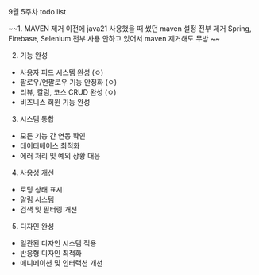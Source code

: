 9월 5주차 todo list

~~1.  MAVEN 제거
    이전에 java21 사용했을 때 썼던 maven 설정 전부 제거
    Spring, Firebase, Selenium 전부 사용 안하고 있어서 maven 제거해도 무방 ~~

2.  기능 완성
  - 사용자 피드 시스템 완성 (ㅇ)
  - 팔로우/언팔로우 기능 안정화 (ㅇ)
  - 리뷰, 칼럼, 코스 CRUD 완성 (ㅇ)
  - 비즈니스 회원 기능 완성

3.  시스템 통합
  - 모든 기능 간 연동 확인
  - 데이터베이스 최적화
  - 에러 처리 및 예외 상황 대응

4. 사용성 개선
  - 로딩 상태 표시
  - 알림 시스템
  - 검색 및 필터링 개선

5.  디자인 완성
  - 일관된 디자인 시스템 적용
  - 반응형 디자인 최적화
  - 애니메이션 및 인터랙션 개선

